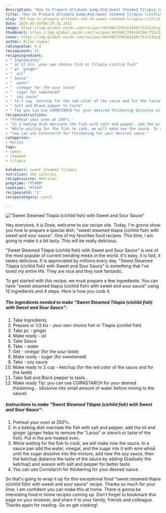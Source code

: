 ```yaml
---
description: "How to Prepare Ultimate &amp;#34;Sweet Steamed Tilapia (cichlid fish) with Sweet and Sour Sauce&amp;#34;"
title: "How to Prepare Ultimate &amp;#34;Sweet Steamed Tilapia (cichlid fish) with Sweet and Sour Sauce&amp;#34;"
slug: 787-how-to-prepare-ultimate-and-34-sweet-steamed-tilapia-cichlid-fish-with-sweet-and-sour-sauce-and-34
date: 2020-05-10T06:29:31.295Z
image: https://img-global.cpcdn.com/recipes/4624867299164160/751x532cq70/sweet-steamed-tilapia-cichlid-fish-with-sweet-and-sour-sauce-recipe-main-photo.jpg
thumbnail: https://img-global.cpcdn.com/recipes/4624867299164160/751x532cq70/sweet-steamed-tilapia-cichlid-fish-with-sweet-and-sour-sauce-recipe-main-photo.jpg
cover: https://img-global.cpcdn.com/recipes/4624867299164160/751x532cq70/sweet-steamed-tilapia-cichlid-fish-with-sweet-and-sour-sauce-recipe-main-photo.jpg
author: Allen Cooper
ratingvalue: 4.4
reviewcount: 13
recipeingredient:
- " Ingredients"
- " or 12 kls  your own choice fish or Tilapia cichlid fish"
- " pc  ginger"
- "  oil"
- " Sauce"
- "  water"
- "  vinegar for the sour taste"
- "  sugar for sweetened"
- "  soy sauce"
- " to 2 cup  ketchup for the red color of the sauce and for the taste"
- " Salt and Black pepper to taste"
- " Tip you can use CORNSTARCH for your desired thickening dissolve into small amount of water before mixing to the sauce"
recipeinstructions:
- "Preheat your oven at 250°c."
- "In a baking dish marinate the fish with salt and pepper, add the oil and ginger (ginger helps to remove the &#34;Lansa&#34; or stench or taste of the fish). Put in the pre-heated oven."
- "While waiting for the fish to cook, we will make now the sauce. In a sauce pan add the water, vinegar, and the sugar mix it with wire whisk until the sugar dissolve into the mixture, add now the soy sauce, then the ketchup (balance the taste of the sauce by adding Gradually the ketchup) and season with salt and pepper for better taste."
- "You can use Cornstarch for thickening for your desired sauce."
categories:
- Recipe
tags:
- sweet
- steamed
- tilapia

katakunci: sweet steamed tilapia 
nutrition: 163 calories
recipecuisine: American
preptime: "PT40M"
cooktime: "PT45M"
recipeyield: "1"
recipecategory: Lunch

---
```



![&#34;Sweet Steamed Tilapia (cichlid fish) with Sweet and Sour Sauce&#34;](https://img-global.cpcdn.com/recipes/4624867299164160/751x532cq70/sweet-steamed-tilapia-cichlid-fish-with-sweet-and-sour-sauce-recipe-main-photo.jpg)

Hey everyone, it is Drew, welcome to our recipe site. Today, I'm gonna show you how to prepare a special dish, &#34;sweet steamed tilapia (cichlid fish) with sweet and sour sauce&#34;. One of my favorites food recipes. This time, I am going to make it a bit tasty. This will be really delicious.

&#34;Sweet Steamed Tilapia (cichlid fish) with Sweet and Sour Sauce&#34; is one of the most popular of current trending meals in the world. It's easy, it is fast, it tastes delicious. It is appreciated by millions every day. &#34;Sweet Steamed Tilapia (cichlid fish) with Sweet and Sour Sauce&#34; is something that I've loved my entire life. They are nice and they look fantastic.




To get started with this recipe, we must prepare a few ingredients. You can have &#34;sweet steamed tilapia (cichlid fish) with sweet and sour sauce&#34; using 12 ingredients and 4 steps. Here is how you cook it.

<!--inarticleads1-->

##### The ingredients needed to make &#34;Sweet Steamed Tilapia (cichlid fish) with Sweet and Sour Sauce&#34;:

1. Take  Ingredients
1. Prepare  or 1/2 kls - your own choice fish or Tilapia (cichlid fish)
1. Take  pc - ginger
1. Make ready  - oil
1. Take  Sauce
1. Take  - water
1. Get  - vinegar (for the sour taste)
1. Make ready  - sugar (for sweetened)
1. Take  - soy sauce
1. Make ready  to 2 cup - ketchup (for the red color of the sauce and for the taste)
1. Take  Salt and Black pepper to taste..
1. Make ready  Tip: you can use CORNSTARCH for your desired thickening... (dissolve into small amount of water before mixing to the sauce)




<!--inarticleads2-->

##### Instructions to make &#34;Sweet Steamed Tilapia (cichlid fish) with Sweet and Sour Sauce&#34;:

1. Preheat your oven at 250°c.
1. In a baking dish marinate the fish with salt and pepper, add the oil and ginger (ginger helps to remove the &#34;Lansa&#34; or stench or taste of the fish). Put in the pre-heated oven.
1. While waiting for the fish to cook, we will make now the sauce. In a sauce pan add the water, vinegar, and the sugar mix it with wire whisk until the sugar dissolve into the mixture, add now the soy sauce, then the ketchup (balance the taste of the sauce by adding Gradually the ketchup) and season with salt and pepper for better taste.
1. You can use Cornstarch for thickening for your desired sauce.




So that's going to wrap it up for this exceptional food &#34;sweet steamed tilapia (cichlid fish) with sweet and sour sauce&#34; recipe. Thanks so much for your time. I am confident you can make this at home. There is gonna be interesting food in home recipes coming up. Don't forget to bookmark this page on your browser, and share it to your family, friends and colleague. Thanks again for reading. Go on get cooking!
